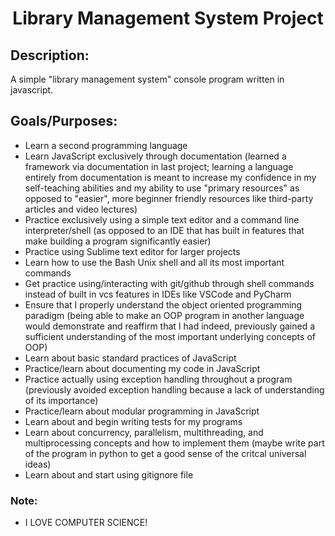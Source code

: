 
<h1 align="center">Library Management System Project</h1>



<h2>Description:</h2>

A simple "library management system" console program written in javascript. 


<h2>Goals/Purposes:</h2>

- Learn a second programming language
- Learn JavaScript exclusively through documentation (learned a framework via 
documentation in last project; learning a language entirely from 
documentation is meant to increase my confidence in my self-teaching 
abilities and my ability to use "primary resources" as opposed to "easier", 
more beginner friendly resources like third-party articles and video lectures)
- Practice exclusively using a simple text editor and a command line 
interpreter/shell (as opposed to an IDE that has built in features that make 
building a program significantly easier)
- Practice using Sublime text editor for larger projects
- Learn how to use the Bash Unix shell and all its most important commands
- Get practice using/interacting with git/github through shell commands 
instead of built in vcs features in IDEs like VSCode and PyCharm
- Ensure that I properly understand the object oriented programming paradigm 
(being able to make an OOP program in another language would demonstrate and 
reaffirm that I had indeed, previously gained a sufficient understanding of 
the most important underlying concepts of OOP)
- Learn about basic standard practices of JavaScript
- Practice/learn about documenting my code in JavaScript
- Practice actually using exception handling throughout a program (previously 
avoided exception handling because a lack of understanding of its importance)
- Practice/learn about modular programming in JavaScript
- Learn about and begin writing tests for my programs
- Learn about concurrency, parallelism, multithreading, and multiprocessing 
concepts and how to implement them (maybe write part of the program in python 
to get a good sense of the critcal universal ideas)
- Learn about and start using gitignore file



<h3>Note:</h3>

- I LOVE COMPUTER SCIENCE!
